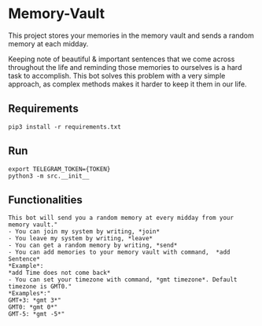 # Memory-Vault

This project stores your memories in the memory vault and sends a random memory at each midday.

Keeping note of beautiful & important sentences that we come across throughout the life and reminding those memories to ourselves is a hard task to accomplish.
This bot solves this problem with a very simple approach, as complex methods makes it harder to keep it them in our life.

## Requirements
```
pip3 install -r requirements.txt
```

## Run
```
export TELEGRAM_TOKEN={TOKEN}
python3 -m src.__init__
```

## Functionalities
```
This bot will send you a random memory at every midday from your memory vault."
- You can join my system by writing, *join*
- You leave my system by writing, *leave*
- You can get a random memory by writing, *send*
- You can add memories to your memory vault with command,  *add Sentence*
*Example*:
*add Time does not come back*
- You can set your timezone with command, *gmt timezone*. Default timezone is GMT0."
*Examples*:"
GMT+3: *gmt 3*"
GMT0: *gmt 0*"
GMT-5: *gmt -5*"
```
